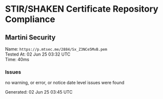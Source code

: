# STIR/SHAKEN Certificate Repository Compliance

## Martini Security

Name: `https://p.mtsec.me/2884/Sx_Z3NCe5MvB.pem`\
Tested At: 02 Jun 25 03:32 UTC\
Time: 40ms

### Issues

no warning, or error, or notice date level issues were found

Generated: 02 Jun 25 03:45 UTC
